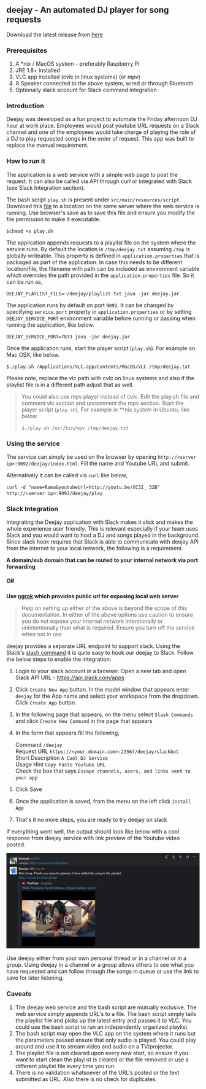 ## deejay - An automated DJ player for song requests

Download the latest release from [here](https://github.com/rramesh/deejay/releases)

### Prerequisites
1. A *nix / MacOS system - preferably Raspberry Pi
2. JRE 1.8+ installed
3. VLC app installed (cvlc in linux systems) (or mpv)
4. A Speaker connected to the above system, wired or through Bluetooth
5. Optionally slack account for Slack command integration

### Introduction
Deejay was developed as a fun project to automate the Friday afternoon DJ hour at work place. Employees would post youtube URL requests on a Slack channel and one of the employees would take charge of playing the role of a DJ to play requested songs in the order of request. This app was built to replace the manual requirement.

### How to run it
The application is a web service with a simple web page to post the request. It can also be called via API through curl or integrated with Slack (see Slack Integration section).

The bash script `play.sh` is present under `src/main/resources/script`. Download this [file](https://raw.githubusercontent.com/rramesh/deejay/master/src/main/resources/script/play.sh) to a location on the same server where the web service is running. Use browser's save as to save this file and ensure you modify the file permission to make it executable.

```
$chmod +x play.sh
```

The application appends requests to a playlist file on the system where the service runs. By default the location is `/tmp/deejay.txt` assuming `/tmp` is globally writeable. This property is defined in `application.properties` that is packaged as part of the application. In case this needs to be different location/file, the filename with path can be included as environment variable which overrides the path provided in the `application.properties` file. So it can be run as,

```
DEEJAY_PLAYLIST_FILE=~/deejay/playlist.txt java -jar deejay.jar
```

The application runs by default on port `9092`. It can be changed by specifying `service.port` property in `application.properties` or by setting `DEEJAY_SERVICE_PORT` environment variable before running or passing when running the application, like below.

```
DEEJAY_SERVICE_PORT=7833 java -jar deejay.jar
```

Once the application runs, start the player script (`play.sh`). For example on Mac OSX, like below.

```
$./play.sh /Applications/VLC.app/Contents/MacOS/VLC /tmp/deejay.txt
```

Please note, replace the vlc path with cvlc on linux systems and also if the playlist file is in a different path adjust that as well.

> You could also use mpv player instead of cvlc. Edit the play.sh file and comment vlc section and uncomment the mpv section.
> Start the player script (`play.sh`). For example in **nix system in Ubuntu, like below. 
>```
>$./play.sh /usr/bin/mpv /tmp/deejay.txt
>```

### Using the service
The service can simply be used on the browser by opening `http://<server ip>:9092/deejay/index.html`. Fill the name and Youtube URL and submit.

Alternatively it can be called via `curl` like below,

```
curl -d "name=Rama&youtubeUrl=http://youtu.be/XC32__32B" http://<server ip>:9092/deejay/play
```

### Slack Integration
Integrating the Deejay application with Slack makes it slick and makes the whole experience user friendly. This is relevant especially if your team uses Slack and you would want to host a DJ and songs played in the background. 
Since slack hook requires that Slack is able to communicate with deejay API from the internet to your local network, the following is a requirement.

**A domain/sub domain that can be routed to your internal network via port forwarding**
##### **OR**
**Use [ngrok](https://ngrok.com/) which provides public url for exposing local web server**


> Help on setting up either of the above is beyond the scope of this documentation. In either of the above options use caution to ensure you do not expose your internal network intentionally or unintentionally than what is required. Ensure you turn off the service when not in use

deejay provides a separate URL endpoint to support slack. Using the Slack's [slash command](https://api.slack.com/interactivity/slash-commands) it is quite easy to hook our deejay to Slack. Follow the below steps to enable the integration.

1. Login to your slack account in a browser. Open a new tab and open Slack API URL - <https://api.slack.com/apps>
2. Click `Create New App` button. In the model window that appears enter `deejay` for the App name and select your workspace from the dropdown. Click `Create App` button.
3. In the following page that appears, on the menu select `Slash Commands` and click `Create New Command` in the page that appears
4. In the form that appears fill the following,

   Command `/deejay`   
   Request URL `https://<your-domain.com>:23567/deejay/slackbot`   
   Short Description `A Cool DJ Service`   
   Usage Hint `Copy Paste Youtube URL`   
   Check the box that says `Escape channels, users, and links sent to your app`   
   
5. Click Save
6. Once the application is saved, from the menu on the left click `Install App`
7. That's it no more steps, you are ready to try deejay on slack

If everything went well, the output should look like below with a cool response from deejay service with link preview of the Youtube video posted.

![alt Sample Output](https://raw.githubusercontent.com/rramesh/deejay/master/src/main/resources/public/assets/sample_output.png)

Use deejay either from your own personal thread or in a channel or in a group. Using deejay in a channel or a group allows others to see what you have requested and can follow through the songs in queue or use the link to save for later listening.

### Caveats
1. The deejay web service and the bash script are mutually exclusive. The web service simply appends URL's to a file. The bash script simply tails the playlist file and picks up the latest entry and passes it to VLC. You could use the bash script to run an independently organized playlist.
2. The bash script may open the VLC app on the system where it runs but the parameters passed ensure that only audio is played. You could play around and use it to stream video and audio on a TV/projector.
3. The playlist file is not cleared upon every new start, so ensure if you want to start clean the playlist is cleared or the file removed or use a different playlist file every time you run.
4. There is no validation whatsoever of the URL's posted or the text submitted as URL. Also there is no check for duplicates.
 
